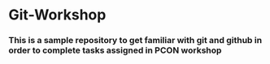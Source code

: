 # Git-Workshop
### This is a sample repository to get familiar with git and github in order to complete tasks assigned in PCON workshop
